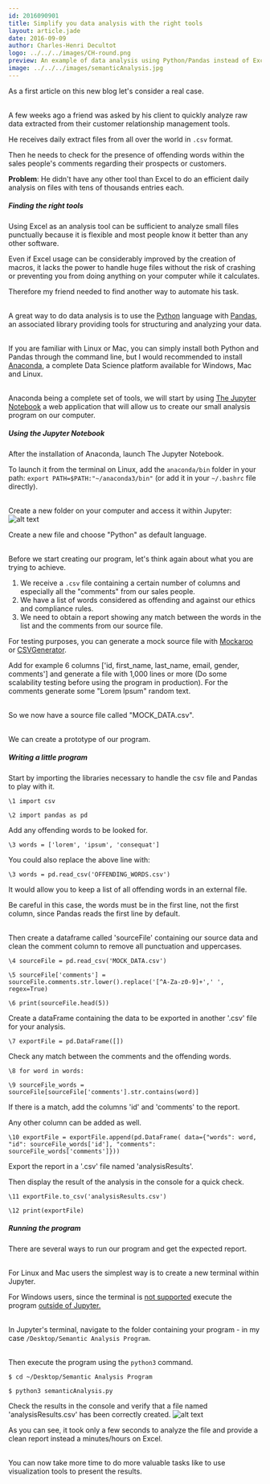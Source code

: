 ```yaml
---
id: 2016090901
title: Simplify you data analysis with the right tools
layout: article.jade
date: 2016-09-09
author: Charles-Henri Decultot
logo: ../../../images/CH-round.png
preview: An example of data analysis using Python/Pandas instead of Excel on huge data extract. Spend more time extracting the real value out of your data.
image: ../../../images/semanticAnalysis.jpg
---
```

As a first article on this new blog let's consider a real case.  
<br/>  
  
A few weeks ago a friend was asked by his client to quickly analyze raw data extracted from their customer relationship management tools.  

He receives daily extract files from all over the world in `.csv` format.  

Then he needs to check for the presence of offending words within the sales people's comments regarding their prospects or customers.  
  

**Problem**: He didn't have any other tool than Excel to do an efficient daily analysis on files with tens of thousands entries each.

##### Finding the right tools

Using Excel as an analysis tool can be sufficient to analyze small files punctually because it is flexible and most people know it better than any other software.  
  
Even if Excel usage can be considerably improved by the creation of macros, it lacks the power to handle huge files without the risk of crashing or preventing you from doing anything on your computer while it calculates.  

Therefore my friend needed to find another way to automate his task.  
<br/>   

A great way to do data analysis is to use the [Python](https://www.python.org/) language with [Pandas](http://pandas.pydata.org/), an associated library providing tools for structuring and analyzing your data.  
<br/>  

If you are familiar with Linux or Mac, you can simply install both Python and Pandas through the command line, but I would recommended to install [Anaconda](https://www.continuum.io/anaconda-overview), a complete Data Science platform available for Windows, Mac and Linux.  
<br/>  

Anaconda being a complete set of tools, we will start by using [The Jupyter Notebook](http://jupyter.org/) a web application that will allow us to create our small analysis program on our computer.  


##### Using the Jupyter Notebook

After the installation of Anaconda, launch The Jupyter Notebook.  

To launch it from the terminal on Linux, add the `anaconda/bin` folder in your path: `export PATH=$PATH:"~/anaconda3/bin"` (or add it in your `~/.bashrc` file directly).  
  <br/>  

Create a new folder on your computer and access it within Jupyter:
![alt text](../../../images/20160909-Jupyter.png "My program folder")

Create a new file and choose "Python" as default language.  
<br/>  

Before we start creating our program, let's think again about what you are trying to achieve.
  1. We receive a `.csv` file containing a certain number of columns and especially all the "comments" from our sales people.
  2. We have a list of words considered as offending and against our ethics and compliance rules.
  3. We need to obtain a report showing any match between the words in the list and the comments from our source file.

For testing purposes, you can generate a mock source file with [Mockaroo](https://www.mockaroo.com/) or [CSVGenerator](http://www.csvgenerator.com/).  

Add for example 6 columns ['id, first_name, last_name, email, gender, comments'] and generate a file with 1,000 lines or more (Do some scalability testing before using the program in production). For the comments generate some "Lorem Ipsum" random text.  
<br/>  

So we now have a source file called "MOCK_DATA.csv".  
<br/>  

We can create a prototype of our program.  
  

##### Writing a little program

Start by importing the libraries necessary to handle the csv file and Pandas to play with it.

    \1 import csv  
  
    \2 import pandas as pd


Add any offending words to be looked for.

    \3 words = ['lorem', 'ipsum', 'consequat']


You could also replace the above line with:

    \3 words = pd.read_csv('OFFENDING_WORDS.csv')

It would allow you to keep a list of all offending words in an external file.  
  
Be careful in this case, the words must be in the first line, not the first column, since Pandas reads the first line by default.  
<br/>  

Then create a dataframe called 'sourceFile' containing our source data and clean the comment column to remove all punctuation and uppercases.

    \4 sourceFile = pd.read_csv('MOCK_DATA.csv')  

    \5 sourceFile['comments'] = sourceFile.comments.str.lower().replace('[^A-Za-z0-9]+',' ', regex=True)  

    \6 print(sourceFile.head(5))

Create a dataFrame containing the data to be exported in another '.csv' file for your analysis.

    \7 exportFile = pd.DataFrame([])

Check any match between the comments and the offending words.
 
    \8 for word in words:  
    
    \9 sourceFile_words = sourceFile[sourceFile['comments'].str.contains(word)]

If there is a match, add the columns 'id' and 'comments' to the report.  

Any other column can be added as well.

    \10 exportFile = exportFile.append(pd.DataFrame( data={"words": word, "id": sourceFile_words['id'], "comments": sourceFile_words['comments']}))

Export the report in a '.csv' file named 'analysisResults'.  

Then display the result of the analysis in the console for a quick check.

    \11 exportFile.to_csv('analysisResults.csv')  

    \12 print(exportFile)


##### Running the program

There are several ways to run our program and get the expected report.  
<br/>  

For Linux and Mac users the simplest way is to create a new terminal within Jupyter.  
  
For Windows users, since the terminal is [not supported](https://github.com/jupyter/notebook/issues/172) execute the program [outside of Jupyter.](http://pythoncentral.io/execute-python-script-file-shell/)  
<br/>  

In Jupyter's terminal, navigate to the folder containing your program - in my case `/Desktop/Semantic Analysis Program`.  
<br/>  

Then execute the program using the `python3` command.


    $ cd ~/Desktop/Semantic Analysis Program  
  
    $ python3 semanticAnalysis.py
  

Check the results in the console and verify that a file named 'analysisResults.csv' has been correctly created.
![alt text](../../../images/20160909-jupyter2.png "Jupyter Terminal")
<br/>  

As you can see, it took only a few seconds to analyze the file and provide a clean report instead a minutes/hours on Excel.  
<br/>  

You can now take more time to do more valuable tasks like to use visualization tools to present the results.
